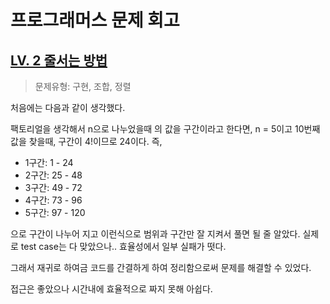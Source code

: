 # 프로그래머스 문제 회고

## [LV. 2 줄서는 방법](https://github.com/jeongwoo903/BaekjoonHub/blob/main/%ED%94%84%EB%A1%9C%EA%B7%B8%EB%9E%98%EB%A8%B8%EC%8A%A4/2/12936.%E2%80%85%EC%A4%84%E2%80%85%EC%84%9C%EB%8A%94%E2%80%85%EB%B0%A9%EB%B2%95/README.md)
> 문제유형: 구현, 조합, 정렬

처음에는 다음과 같이 생각했다.

팩토리얼을 생각해서 n으로 나누었을때 의 값을 구간이라고 한다면,
n = 5이고 10번째 값을 찾을때, 구간이 4!이므로 24이다. 즉,
- 1구간: 1 - 24
- 2구간: 25 - 48
- 3구간: 49 - 72
- 4구간: 73 - 96
- 5구간: 97 - 120  

으로 구간이 나누어 지고 이런식으로 범위과 구간만 잘 지켜서 풀면 될 줄 알았다.
실제로 test case는 다 맞았으나.. 효율성에서 일부 실패가 떳다.

그래서 재귀로 하여금 코드를 간결하게 하여 정리함으로써 문제를 해결할 수 있었다.

접근은 좋았으나 시간내에 효율적으로 짜지 못해 아쉽다.